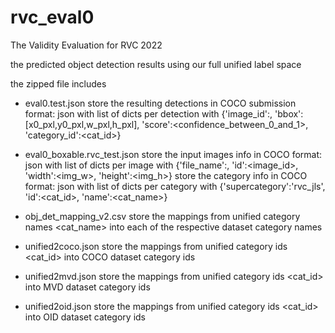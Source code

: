 # rvc_eval0
The Validity Evaluation for RVC 2022

the predicted object detection results using our full unified label space

the zipped file includes
- eval0.test.json
    store the resulting detections in COCO submission format:
      json with list of dicts per detection with 
        {'image_id':<filename>, 'bbox':[x0_pxl,y0_pxl,w_pxl,h_pxl], 'score':<confidence_between_0_and_1>, 'category_id':<cat_id>}
      
- eval0_boxable.rvc_test.json
    store the input images info in COCO format:
      json with list of dicts per image with
        {'file_name':<filename>, 'id':<image_id>, 'width':<img_w>, 'height':<img_h>}
    store the category info in COCO format:
      json with list of dicts per category with
        {'supercategory':'rvc_jls', 'id':<cat_id>, 'name':<cat_name>}

- obj_det_mapping_v2.csv
    store the mappings from unified category names <cat_name> into each of the respective dataset category names
  
- unified2coco.json
    store the mappings from unified category ids <cat_id> into COCO dataset category ids
  
- unified2mvd.json
    store the mappings from unified category ids <cat_id> into MVD dataset category ids
  
- unified2oid.json
    store the mappings from unified category ids <cat_id> into OID dataset category ids
